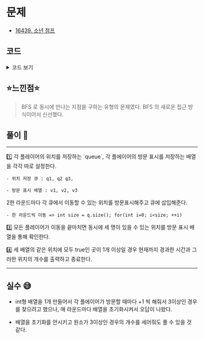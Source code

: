 # 문제
- [16439. 소년 점프](https://www.acmicpc.net/problem/16439)

## 코드

<details><summary> 코드 보기 </summary>

``` java
import java.awt.Point;
import java.io.BufferedReader;
import java.io.IOException;
import java.io.InputStreamReader;
import java.util.LinkedList;
import java.util.Queue;
import java.util.StringTokenizer;

public class Q16469 {
    static int r, c, board[][];
    static int dx[] = {-1, 0, 1, 0}, dy[] = {0, 1, 0, -1};
    static Queue<Point> q1 = new LinkedList<>();
    static Queue<Point> q2 = new LinkedList<>();
    static Queue<Point> q3 = new LinkedList<>();
    public static void main(String[] args) throws IOException {
        init();
        solution();
    }

    private static void solution() {
        boolean v1[][] = new boolean[r][c];
        boolean v2[][] = new boolean[r][c];
        boolean v3[][] = new boolean[r][c];
        int time = 1;
        while (!q1.isEmpty() && !q2.isEmpty() && !q3.isEmpty()) {
            int size = 0;

            /* Q1 move */
            size = q1.size();
            bfs(v1, size, q1);

            /* Q2 move */
            size = q2.size();
            bfs(v2, size, q2);

            /* Q3 move */
            size = q3.size();
            bfs(v3, size, q3);

            /* get answer */
            int ans = 0;
            for (int i = 0; i < r; i++) {
                for (int j = 0; j < c; j++) {
                    if(v1[i][j] && v2[i][j] && v3[i][j])
                        ans += 1;
                }
            }
            if (ans != 0) {
                System.out.println(time);
                System.out.println(ans);
                return;
            }
            time += 1;
        }
        System.out.println(-1);
    }

    private static void bfs(boolean[][] visited, int size, Queue<Point> q) {
        for (int i = 0; i < size; i++) {
            Point here = q.poll();
            visited[here.x][here.y] = true;
            for (int d = 0; d < 4; d++) {
                int nx = here.x + dx[d];
                int ny = here.y + dy[d];

                if (!isBorder(nx, ny) || visited[nx][ny] || board[nx][ny] != 0)
                    continue;
                visited[nx][ny] = true;
                q.add(new Point(nx, ny));
            }
        }
    }

    private static boolean isBorder(int x, int y) {
        return (x >= 0 && x < r && y >= 0 && y < c);
    }

    private static void init() throws IOException {
        BufferedReader br = new BufferedReader(new InputStreamReader(System.in));
        StringTokenizer st = new StringTokenizer(br.readLine());
        r = stoi(st.nextToken());
        c = stoi(st.nextToken());
        board = new int[r][c];
        for (int i = 0; i < r; i++) {
            String line = br.readLine();
            for (int j = 0; j < c; j++) {
                board[i][j] = line.charAt(j) - '0';
            }
        }
        st = new StringTokenizer(br.readLine());
        int x = stoi(st.nextToken()) - 1, y = stoi(st.nextToken()) - 1;
        q1.add(new Point(x, y));

        st = new StringTokenizer(br.readLine());
        x = stoi(st.nextToken()) - 1; y = stoi(st.nextToken()) - 1;
        q2.add(new Point(x, y));

        st = new StringTokenizer(br.readLine());
        x = stoi(st.nextToken()) - 1; y = stoi(st.nextToken()) - 1;
        q3.add(new Point(x, y));
    }

    private static int stoi(String str) {
        return Integer.parseInt(str);
    }
}
```

</details>

## ⭐️느낀점⭐️
> BFS 로 동시에 만나는 지점을 구하는 유형의 문제였다. BFS 의 새로운 접근 방식이어서 신선했다.

## 풀이 📣
<hr/>
1️⃣ 각 플레이어의 위치를 저장하는 `queue`, 각 플에이어의 방문 표시를 저장하는 배열을 각각 따로 설정한다.

    - 위치 저장 큐 : q1, q2 q3,

    - 방문 표시 배열 : v1, v2, v3


2️한 라운드마다 각 큐에서 이동할 수 있는 위치를 방문표시해주고 큐에 삽입해준다.

    - 한 라운드씩 이동 => int size = q.size(); for(int i=0; i<size; ++i)


3️⃣ 모든 플레이어가 이동을 끝마치면 동시에 세 명이 있을 수 있는 위치를 방문 표시 배열을 통해 확인한다. 


4️⃣ 세 배열의 같은 위치에 모두 true인 곳이 1개 이상일 경우 현재까지 경과한 시간과 그러한 위치의 개수를 출력하고 종료한다.

<hr/>

## 실수 😅
- int형 배열을 1개 만들어서 각 플에이어가 방문할 때마다 +1 씩 해줘서 3이상인 경우를 찾으려고 했으나, 매 라운드마다 배열을 초기화시켜서 오답이 나왔다.

- 배열을 초기화를 안시키고 원소가 3이상인 경우의 개수를 세어줘도 풀 수 있을 것 같다.